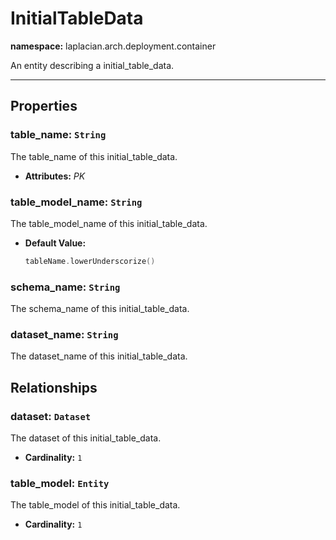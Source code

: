 # **InitialTableData**
**namespace:** laplacian.arch.deployment.container

An entity describing a initial_table_data.



---

## Properties

### table_name: `String`
The table_name of this initial_table_data.
- **Attributes:** *PK*

### table_model_name: `String`
The table_model_name of this initial_table_data.
- **Default Value:**
  ```kotlin
  tableName.lowerUnderscorize()
  ```

### schema_name: `String`
The schema_name of this initial_table_data.

### dataset_name: `String`
The dataset_name of this initial_table_data.

## Relationships

### dataset: `Dataset`
The dataset of this initial_table_data.
- **Cardinality:** `1`

### table_model: `Entity`
The table_model of this initial_table_data.
- **Cardinality:** `1`